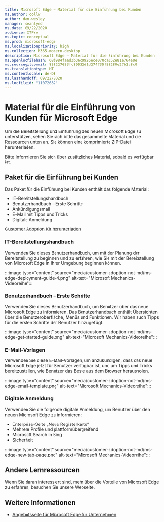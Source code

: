 ```yaml
---
title: Microsoft Edge – Material für die Einführung bei Kunden
ms.author: collw
author: dan-wesley
manager: seanlynd
ms.date: 09/22/2020
audience: ITPro
ms.topic: conceptual
ms.prod: microsoft-edge
ms.localizationpriority: high
ms.collection: M365-modern-desktop
description: Microsoft Edge – Material für die Einführung bei Kunden
ms.openlocfilehash: 68b984faad3b36c0926ece070ca052e81e764e0e
ms.sourcegitcommit: 858227653fc89532d1d274735f53280e27b2a8c0
ms.translationtype: HT
ms.contentlocale: de-DE
ms.lasthandoff: 09/22/2020
ms.locfileid: "11072632"
---
```

# Material für die Einführung von Kunden für Microsoft Edge

Um die Bereitstellung und Einführung des neuen Microsoft Edge zu unterstützen, sehen Sie sich bitte das gesammelte Material und die Ressourcen unten an. Sie können eine komprimierte ZIP-Datei herunterladen.

Bitte Informieren Sie sich über zusätzliches Material, sobald es verfügbar ist.

## Paket für die Einführung bei Kunden

Das Paket für die Einführung bei Kunden enthält das folgende Material:

- IT-Bereitstellungshandbuch
- Benutzerhandbuch – Erste Schritte
- Ankündigungsmail
- E-Mail mit Tipps und Tricks
- Digitale Anmeldung

[Customer Adoption Kit herunterladen](https://www.microsoft.com/download/details.aspx?id=102119)

### IT-Bereitstellungshandbuch

Verwenden Sie dieses Benutzerhandbuch, um mit der Planung der Bereitstellung zu beginnen und zu erfahren, wie Sie mit der Bereitstellung von Microsoft Edge in Ihrer Umgebung beginnen können.

:::image type="content" source="media/customer-adoption-not-md/ms-edge-deployment-guide-4.png" alt-text="Microsoft Mechanics-Videoreihe":::

### Benutzerhandbuch – Erste Schritte

Verwenden Sie dieses Benutzerhandbuch, um Benutzer über das neue Microsoft Edge zu informieren. Das Benutzerhandbuch enthält Übersichten über die Benutzeroberfläche, Menüs und Funktionen. Wir haben auch Tipps für die ersten Schritte der Benutzer hinzugefügt.

:::image type="content" source="media/customer-adoption-not-md/ms-edge-get-started-guide.png" alt-text="Microsoft Mechanics-Videoreihe":::

### E-Mail-Vorlagen

Verwenden Sie diese E-Mail-Vorlagen, um anzukündigen, dass das neue Microsoft Edge jetzt für Benutzer verfügbar ist, und um Tipps und Tricks bereitzustellen, wie Benutzer das Beste aus dem Browser herausholen.

:::image type="content" source="media/customer-adoption-not-md/ms-edge-email-template.png" alt-text="Microsoft Mechanics-Videoreihe":::

### Digitale Anmeldung

Verwenden Sie die folgende digitale Anmeldung, um Benutzer über den neuen Microsoft Edge zu informieren:

- Enterprise-Seite „Neue Registerkarte”
- Mehrere Profile und plattformübergreifend
- Microsoft Search in Bing
- Sicherheit

:::image type="content" source="media/customer-adoption-not-md/ms-edge-new-tab-page.png" alt-text="Microsoft Mechanics-Videoreihe":::

## Andere Lernressourcen

Wenn Sie daran interessiert sind, mehr über die Vorteile von Microsoft Edge zu erfahren, [besuchen Sie unsere Webseite](https://www.microsoft.com/edge/business).

## Weitere Informationen

- [Angebotsseite für Microsoft Edge für Unternehmen](https://aka.ms/EdgeEnterprise)
